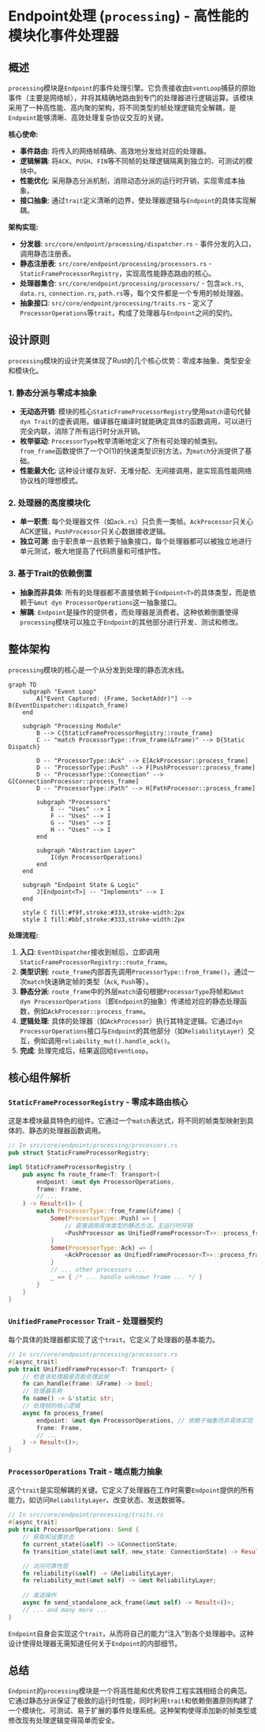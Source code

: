 # Endpoint处理 (`processing`) - 高性能的模块化事件处理器

## 概述

`processing`模块是`Endpoint`的事件处理引擎。它负责接收由`EventLoop`捕获的原始事件（主要是网络帧），并将其精确地路由到专门的处理器进行逻辑运算。该模块采用了一种高性能、高内聚的架构，将不同类型的帧处理逻辑完全解耦，是`Endpoint`能够清晰、高效处理复杂协议交互的关键。

**核心使命:**
- **事件路由**: 将传入的网络帧精确、高效地分发给对应的处理器。
- **逻辑解耦**: 将`ACK`、`PUSH`、`FIN`等不同帧的处理逻辑隔离到独立的、可测试的模块中。
- **性能优化**: 采用静态分派机制，消除动态分派的运行时开销，实现零成本抽象。
- **接口抽象**: 通过`trait`定义清晰的边界，使处理器逻辑与`Endpoint`的具体实现解耦。

**架构实现:**
- **分发器**: `src/core/endpoint/processing/dispatcher.rs` - 事件分发的入口，调用静态注册表。
- **静态注册表**: `src/core/endpoint/processing/processors.rs` - `StaticFrameProcessorRegistry`，实现高性能静态路由的核心。
- **处理器集合**: `src/core/endpoint/processing/processors/` - 包含`ack.rs`, `data.rs`, `connection.rs`, `path.rs`等，每个文件都是一个专用的帧处理器。
- **抽象接口**: `src/core/endpoint/processing/traits.rs` - 定义了`ProcessorOperations`等`trait`，构成了处理器与`Endpoint`之间的契约。

## 设计原则

`processing`模块的设计完美体现了Rust的几个核心优势：零成本抽象、类型安全和模块化。

### 1. 静态分派与零成本抽象
- **无动态开销**: 模块的核心`StaticFrameProcessorRegistry`使用`match`语句代替`dyn Trait`的虚表调用。编译器在编译时就能确定具体的函数调用，可以进行完全内联，消除了所有运行时分派开销。
- **枚举驱动**: `ProcessorType`枚举清晰地定义了所有可处理的帧类别。`from_frame`函数提供了一个O(1)的快速类型识别方法，为`match`分派提供了基础。
- **性能最大化**: 这种设计缓存友好、无堆分配、无间接调用，是实现高性能网络协议栈的理想模式。

### 2. 处理器的高度模块化
- **单一职责**: 每个处理器文件（如`ack.rs`）只负责一类帧。`AckProcessor`只关心ACK逻辑，`PushProcessor`只关心数据接收逻辑。
- **独立可测**: 由于职责单一且依赖于抽象接口，每个处理器都可以被独立地进行单元测试，极大地提高了代码质量和可维护性。

### 3. 基于Trait的依赖倒置
- **抽象而非具体**: 所有的处理器都不直接依赖于`Endpoint<T>`的具体类型，而是依赖于`&mut dyn ProcessorOperations`这一抽象接口。
- **解耦**: `Endpoint`是操作的提供者，而处理器是消费者。这种依赖倒置使得`processing`模块可以独立于`Endpoint`的其他部分进行开发、测试和修改。

## 整体架构

`processing`模块的核心是一个从分发到处理的静态流水线。

```mermaid
graph TD
    subgraph "Event Loop"
        A["Event Captured: (Frame, SocketAddr)"] --> B(EventDispatcher::dispatch_frame)
    end

    subgraph "Processing Module"
        B --> C{StaticFrameProcessorRegistry::route_frame}
        C -- "match ProcessorType::from_frame(&frame)" --> D{Static Dispatch}
        
        D -- "ProcessorType::Ack" --> E[AckProcessor::process_frame]
        D -- "ProcessorType::Push" --> F[PushProcessor::process_frame]
        D -- "ProcessorType::Connection" --> G[ConnectionProcessor::process_frame]
        D -- "ProcessorType::Path" --> H[PathProcessor::process_frame]
        
        subgraph "Processors"
            E -- "Uses" --> I
            F -- "Uses" --> I
            G -- "Uses" --> I
            H -- "Uses" --> I
        end
        
        subgraph "Abstraction Layer"
            I(dyn ProcessorOperations)
        end
    end

    subgraph "Endpoint State & Logic"
        J[Endpoint<T>] -- "Implements" --> I
    end

    style C fill:#f9f,stroke:#333,stroke-width:2px
    style I fill:#bbf,stroke:#333,stroke-width:2px
```

**处理流程:**
1.  **入口**: `EventDispatcher`接收到帧后，立即调用`StaticFrameProcessorRegistry::route_frame`。
2.  **类型识别**: `route_frame`内部首先调用`ProcessorType::from_frame()`，通过一次`match`快速确定帧的类型（`Ack`, `Push`等）。
3.  **静态分派**: `route_frame`中的外层`match`语句根据`ProcessorType`将帧和`&mut dyn ProcessorOperations`（即`Endpoint`的抽象）传递给对应的静态处理函数，例如`AckProcessor::process_frame`。
4.  **逻辑处理**: 具体的处理器（如`AckProcessor`）执行其特定逻辑。它通过`dyn ProcessorOperations`接口与`Endpoint`的其他部分（如`ReliabilityLayer`）交互，例如调用`reliability_mut().handle_ack()`。
5.  **完成**: 处理完成后，结果返回给`EventLoop`。

## 核心组件解析

### `StaticFrameProcessorRegistry` - 零成本路由核心

这是本模块最具特色的组件。它通过一个`match`表达式，将不同的帧类型映射到具体的、静态的处理器函数调用。

```rust
// In src/core/endpoint/processing/processors.rs
pub struct StaticFrameProcessorRegistry;

impl StaticFrameProcessorRegistry {
    pub async fn route_frame<T: Transport>(
        endpoint: &mut dyn ProcessorOperations,
        frame: Frame,
        // ...
    ) -> Result<()> {
        match ProcessorType::from_frame(&frame) {
            Some(ProcessorType::Push) => {
                // 直接调用具体类型的静态方法，无运行时开销
                <PushProcessor as UnifiedFrameProcessor<T>>::process_frame(endpoint, frame, ...).await
            }
            Some(ProcessorType::Ack) => {
                <AckProcessor as UnifiedFrameProcessor<T>>::process_frame(endpoint, frame, ...).await
            }
            // ... other processors ...
            _ => { /* ... handle unknown frame ... */ }
        }
    }
}
```

### `UnifiedFrameProcessor` Trait - 处理器契约

每个具体的处理器都实现了这个`trait`，它定义了处理器的基本能力。

```rust
// In src/core/endpoint/processing/processors.rs
#[async_trait]
pub trait UnifiedFrameProcessor<T: Transport> {
    // 检查该处理器是否能处理此帧
    fn can_handle(frame: &Frame) -> bool;
    // 处理器名称
    fn name() -> &'static str;
    // 处理帧的核心逻辑
    async fn process_frame(
        endpoint: &mut dyn ProcessorOperations, // 依赖于抽象而非具体实现
        frame: Frame,
        // ...
    ) -> Result<()>;
}
```

### `ProcessorOperations` Trait - 端点能力抽象

这个`trait`是实现解耦的关键。它定义了处理器在工作时需要`Endpoint`提供的所有能力，如访问`ReliabilityLayer`、改变状态、发送数据等。

```rust
// In src/core/endpoint/processing/traits.rs
#[async_trait]
pub trait ProcessorOperations: Send {
    // 获取和设置状态
    fn current_state(&self) -> &ConnectionState;
    fn transition_state(&mut self, new_state: ConnectionState) -> Result<()>;

    // 访问可靠性层
    fn reliability(&self) -> &ReliabilityLayer;
    fn reliability_mut(&mut self) -> &mut ReliabilityLayer;
    
    // 发送操作
    async fn send_standalone_ack_frame(&mut self) -> Result<()>;
    // ... and many more ...
}
```

`Endpoint`自身会实现这个`trait`，从而将自己的能力“注入”到各个处理器中。这种设计使得处理器无需知道任何关于`Endpoint`的内部细节。

## 总结

`Endpoint`的`processing`模块是一个将高性能和优秀软件工程实践相结合的典范。它通过静态分派保证了极致的运行时性能，同时利用`trait`和依赖倒置原则构建了一个模块化、可测试、易于扩展的事件处理系统。这种架构使得添加新的帧类型或修改现有处理逻辑变得简单而安全。
